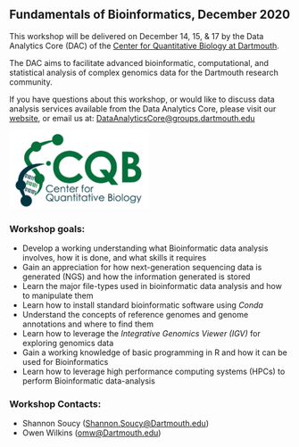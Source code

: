 
## Fundamentals of Bioinformatics, December 2020

This workshop will be delivered on December 14, 15, & 17 by the Data Analytics Core (DAC) of the [Center for Quantitative Biology at Dartmouth](https://sites.dartmouth.edu/cqb/). 

The DAC aims to facilitate advanced bioinformatic, computational, and statistical analysis of complex genomics data for the Dartmouth research community. 

If you have questions about this workshop, or would like to discuss data analysis services available from the Data Analytics Core, please visit our [website](https://sites.dartmouth.edu/cqb/projects-and-cores/data-analytics-core/), or email us at: DataAnalyticsCore@groups.dartmouth.edu

<img src="figures/logo (1).jpg" width="250" height="140" >

### Workshop goals: 
- Develop a working understanding what Bioinformatic data analysis involves, how it is done, and what skills it requires
- Gain an appreciation for how next-generation sequencing data is generated (NGS) and how the information generated is stored
- Learn the major file-types used in bioinformatic data analysis and how to manipulate them
- Learn how to install standard bioinformatic software using *Conda*
- Understand the concepts of reference genomes and genome annotations and where to find them 
- Learn how to leverage the *Integrative Genomics Viewer (IGV)* for exploring genomics data 
- Gain a working knowledge of basic programming in R and how it can be used for Bioinformatics 
- Learn how to leverage high performance computing systems (HPCs) to perform Bioinformatic data-analysis 

### Workshop Contacts: 
- Shannon Soucy (Shannon.Soucy@Dartmouth.edu)
- Owen Wilkins (omw@Dartmouth.edu)




